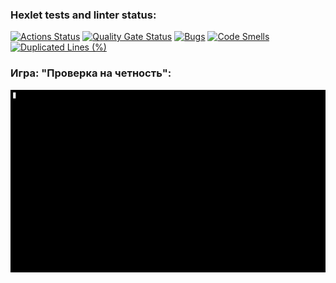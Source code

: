 ### Hexlet tests and linter status:
[![Actions Status](https://github.com/AnnaBaranenko/java-project-61/actions/workflows/hexlet-check.yml/badge.svg)](https://github.com/AnnaBaranenko/java-project-61/actions)
[![Quality Gate Status](https://sonarcloud.io/api/project_badges/measure?project=AnnaBaranenko_java-project-61&metric=alert_status)](https://sonarcloud.io/summary/new_code?id=AnnaBaranenko_java-project-61)
[![Bugs](https://sonarcloud.io/api/project_badges/measure?project=AnnaBaranenko_java-project-61&metric=bugs)](https://sonarcloud.io/summary/new_code?id=AnnaBaranenko_java-project-61)
[![Code Smells](https://sonarcloud.io/api/project_badges/measure?project=AnnaBaranenko_java-project-61&metric=code_smells)](https://sonarcloud.io/summary/new_code?id=AnnaBaranenko_java-project-61)
[![Duplicated Lines (%)](https://sonarcloud.io/api/project_badges/measure?project=AnnaBaranenko_java-project-61&metric=duplicated_lines_density)](https://sonarcloud.io/summary/new_code?id=AnnaBaranenko_java-project-61)
### Игра: "Проверка на четность":
![Even](https://github.com/AnnaBaranenko/java-project-61/blob/main/assets/Evengame.gif)
